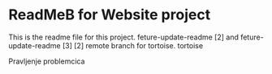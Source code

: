# ReadMeB for Website project

This is the readme file for this project.
feture-update-readme [2]
and
feture-update-readme [3] [2]
remote branch for tortoise.
tortoise

Pravljenje problemcica
